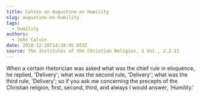 ```yaml
---
title: Calvin on Augustine on Humility
slug: augustine-on-humility
tags:
  - humility
authors:
  - John Calvin
date: 2020-12-28T14:34:45.053Z
source: The Institutes of the Christian Religion, 2 Vol., 2.2.11
---
```

When a certain rhetorician was asked what was the chief rule in eloquence, he replied, 'Delivery'; what was the second rule, 'Delivery'; what was the third rule, 'Delivery'; so if you ask me concerning the precepts of the Christian religion, first, second, third, and always I would answer, 'Humility.'